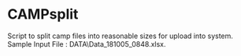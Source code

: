 # CAMPsplit
Script to split camp files into reasonable sizes for upload into system.
Sample Input File : DATA\Data_181005_0848.xlsx.


